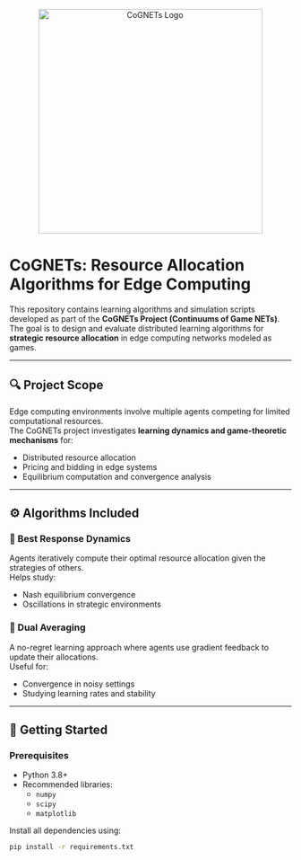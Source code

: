 <p align="center">
  <img src="images/cognets_logo.png" alt="CoGNETs Logo" width="400"/>
</p>

# CoGNETs: Resource Allocation Algorithms for Edge Computing

This repository contains learning algorithms and simulation scripts developed as part of the **CoGNETs Project (Continuums of Game NETs)**.  
The goal is to design and evaluate distributed learning algorithms for **strategic resource allocation** in edge computing networks modeled as games.

---

## 🔍 Project Scope

Edge computing environments involve multiple agents competing for limited computational resources.  
The CoGNETs project investigates **learning dynamics and game-theoretic mechanisms** for:

- Distributed resource allocation
- Pricing and bidding in edge systems
- Equilibrium computation and convergence analysis

---

## ⚙️ Algorithms Included

### 🔹 Best Response Dynamics
Agents iteratively compute their optimal resource allocation given the strategies of others.  
Helps study:
- Nash equilibrium convergence
- Oscillations in strategic environments

### 🔹 Dual Averaging
A no-regret learning approach where agents use gradient feedback to update their allocations.  
Useful for:
- Convergence in noisy settings
- Studying learning rates and stability

---

## 🚀 Getting Started

### Prerequisites

- Python 3.8+
- Recommended libraries:
  - `numpy`
  - `scipy`
  - `matplotlib`

Install all dependencies using:

```bash
pip install -r requirements.txt
